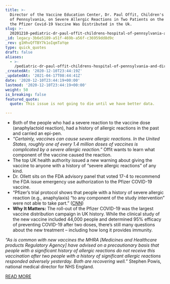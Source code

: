 ```yaml
---
title: >-
  Director of the Vaccine Education Center, Dr. Paul Offit, Children's Hospital
  of Pennsylvania, on Severe Allergic Reactions in Two Patients on the First Day
  the Pfizer Covid-19 Vaccine Was Distributed in the Uk.
slug: >-
  20201210-pediatric-dr-paul-offit-childrens-hospital-of-pennsylvania-and-director-of-the-vaccine-education-center-on-severe-allergic-reactions-in-two-patients-on-the-first-day-the-pfizer-covid-19-vaccine-wa
_id: legacy-3b6e5189-a51f-469b-a56f-c36959dd8d9c
_rev: g1HhvQfTBY7k1oIqmTaYqe
type: quick_quotes
draft: false
aliases:
  - >-
    /pediatric-dr-paul-offit-childrens-hospital-of-pennsylvania-and-director-of-the-vaccine-education-center-on-severe-allergic-reactions-in-two-patients-on-the-first-day-the-pfizer-covid-19-vaccine-wa/
_createdAt: '2020-12-10T23:44:19Z'
_updatedAt: '2021-04-17T08:44:41Z'
date: '2020-12-10T23:44:19+00:00'
lastmod: '2020-12-10T23:44:19+00:00'
weight: 50
is_breaking: false
featured_quote:
  quote: This issue is not going to die until we have better data.

---
```

* Both of the people who had a severe reaction to the vaccine dose (anaphylactoid reaction), had a history of allergic reactions in the past and carried an epi-pen.
* _“Certainly, vaccines can cause severe allergic reactions. In the United States, roughly one of every 1.4 million doses of vaccines is complicated by a severe allergic reaction.”_ Offit wants to learn what component of the vaccine caused the reaction.
* The top UK health authority issued a new warning about giving the vaccine to anyone with a history of “severe allergic reactions” of any kind.
* Dr. Ollett sits on the FDA advisory panel that voted 17-4 to recommend the FDA issue emergency use authorization to the Pfizer COVID-19 vaccine.
* “Pfizer’s trial protocol shows that people with a history of severe allergic reaction (e.g., anaphylaxis) “to any component of the study intervention” were not able to take part.” ([CNN](https://www.cnn.com/2020/12/09/health/covid-vaccine-allergies-health-workers-uk-intl-gbr/index.html))
* **Why It Matters:** The roll-out of the Pfizer COVID-19 was the largest vaccine distribution campaign in UK history. While the clinical study of the new vaccine included 44,000 people and determined 95% efficacy of preventing COVID-19 after two doses, there’s still many questions about the new treatment – including how long it provides immunity.

_“As is common with new vaccines the MHRA [Medicines and Healthcare products Regulatory Agency] have advised on a precautionary basis that people with a significant history of allergic reactions do not receive this vaccination after two people with a history of significant allergic reactions responded adversely yesterday. Both are recovering well.”_ Stephen Powis, national medical director for NHS England.

[READ MORE](https://www.cnn.com/2020/12/09/health/covid-vaccine-allergies-health-workers-uk-intl-gbr/index.html)